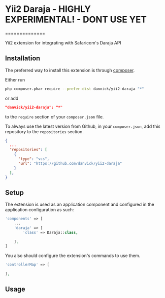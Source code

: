 # Yii2 Daraja - **HIGHLY EXPERIMENTAL! - DONT USE YET**

==============

Yii2 extension for integrating with Safaricom's Daraja API

## Installation

The preferred way to install this extension is through [composer](http://getcomposer.org/download/).

Either run

```bash
php composer.phar require --prefer-dist danvick/yii2-daraja "*"
```

or add

```json
"danvick/yii2-daraja": "*"
```

to the `require` section of your `composer.json` file.

To always use the latest version from Github, in your `composer.json`, add this repository to the `repositories` section.

```json
{
  ...
  "repositories": [
    {
      "type": "vcs",
      "url": "https://github.com/danvick/yii2-daraja"
    }
  ],
}
```

## Setup

The extension is used as an application component and configured in the application configuration as such:

```php
'components' => [
    ...
    'daraja' => [
        'class' => Daraja::class,
      
    ],
]
```

You also should configure the extension's commands to use them.

```php
'controllerMap' => [
    
],
```

## Usage
